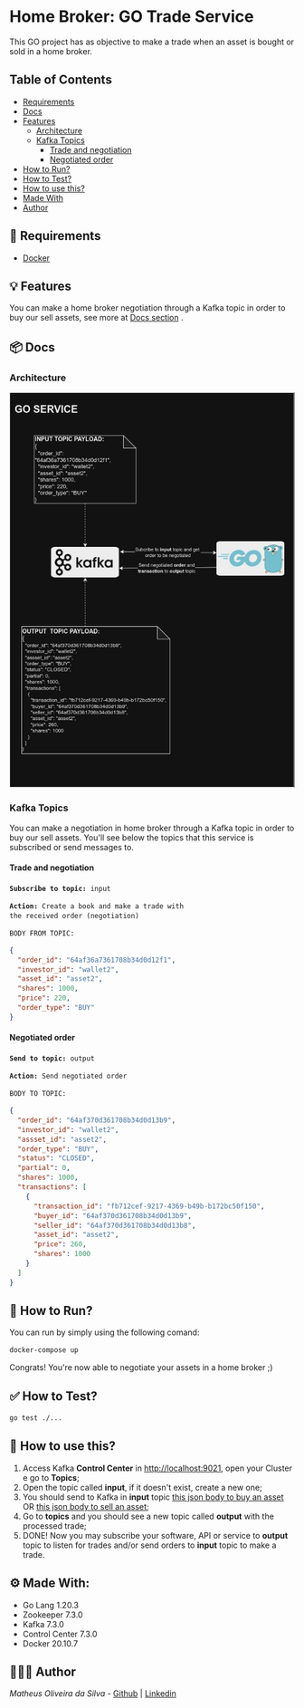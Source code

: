 # Home Broker: GO Trade Service

This GO project has as objective to make a trade when an asset is bought or sold in a home broker.

## Table of Contents

- [Requirements](#requirements)
- [Docs](#docs)
- [Features](#features)
  - [Architecture](#architecture)
  - [Kafka Topics](#kafka-topics)
    - [Trade and negotiation](#trade-and-negotiation)
    - [Negotiated order](#negotiated-order)
- [How to Run?](#how-to-run)
- [How to Test?](#how-to-test)
- [How to use this?](#how-to-use-this)
- [Made With](#made-with)
- [Author](#author)

## 📝 Requirements

- [Docker](https://www.docker.com/get-started/)

## 💡 Features

You can make a home broker negotiation through a Kafka topic in order to buy our sell assets, see more at [Docs section](#docs) .

## 📦 Docs

### Architecture

![GO Architecture](architecture.jpg)

### Kafka Topics

You can make a negotiation in home broker through a Kafka topic in order to buy our sell assets. You'll see below the topics that this service is subscribed or send messages to.

#### Trade and negotiation

<code>**Subscribe to topic:** input</code>

<code>**Action:** Create a book and make a trade with the received order (negotiation)</code>

<code>BODY FROM TOPIC:</code>

```json
{
  "order_id": "64af36a7361708b34d0d12f1",
  "investor_id": "wallet2",
  "asset_id": "asset2",
  "shares": 1000,
  "price": 220,
  "order_type": "BUY"
}
```

#### Negotiated order

<code>**Send to topic:** output</code>

<code>**Action:** Send negotiated order</code>

<code>BODY TO TOPIC:</code>

```json
{
  "order_id": "64af370d361708b34d0d13b9",
  "investor_id": "wallet2",
  "assset_id": "asset2",
  "order_type": "BUY",
  "status": "CLOSED",
  "partial": 0,
  "shares": 1000,
  "transactions": [
    {
      "transaction_id": "fb712cef-9217-4369-b49b-b172bc50f150",
      "buyer_id": "64af370d361708b34d0d13b9",
      "seller_id": "64af370d361708b34d0d13b8",
      "asset_id": "asset2",
      "price": 260,
      "shares": 1000
    }
  ]
}
```

## 🚀 How to Run?

You can run by simply using the following comand:

```bash
docker-compose up
```

Congrats! You're now able to negotiate your assets in a home broker ;)

## ✅ How to Test?

```bash
go test ./...
```

## 🔄 How to use this?

1. Access Kafka **Control Center** in [http://localhost:9021](http://localhost:9021), open your Cluster e go to **Topics**;
2. Open the topic called **input**, if it doesn't exist, create a new one;
3. You should send to Kafka in **input** topic [this json body to buy an asset](kafka-payload-buy.json) OR [this json body to sell an asset](kafka-payload-buy.json);
4. Go to **topics** and you should see a new topic called **output** with the processed trade;
5. DONE! Now you may subscribe your software, API or service to **output** topic to listen for trades and/or send orders to **input** topic to make a trade.

## ⚙️ Made With:

- Go Lang 1.20.3
- Zookeeper 7.3.0
- Kafka 7.3.0
- Control Center 7.3.0
- Docker 20.10.7

## 🧑🏻‍💻 Author

_Matheus Oliveira da Silva_ - [Github](https://github.com/matheusolivesilva) | [Linkedin](https://www.linkedin.com/in/matheusoliveirasilva/)
